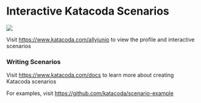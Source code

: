 # Interactive Katacoda Scenarios

[![](http://shields.katacoda.com/katacoda/allyjunio/count.svg)](https://www.katacoda.com/allyjunio "Get your profile on Katacoda.com")

Visit https://www.katacoda.com/allyjunio to view the profile and interactive scenarios

### Writing Scenarios
Visit https://www.katacoda.com/docs to learn more about creating Katacoda scenarios

For examples, visit https://github.com/katacoda/scenario-example
